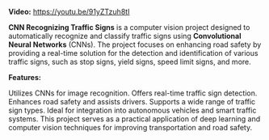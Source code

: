 **Video:** https://youtu.be/91yZTzuh8tI

**CNN Recognizing Traffic Signs** is a computer vision project designed to automatically recognize and classify traffic signs using **Convolutional Neural Networks** (CNNs). The project focuses on enhancing road safety by providing a real-time solution for the detection and identification of various traffic signs, such as stop signs, yield signs, speed limit signs, and more.

**Features:**

Utilizes CNNs for image recognition.
Offers real-time traffic sign detection.
Enhances road safety and assists drivers.
Supports a wide range of traffic sign types.
Ideal for integration into autonomous vehicles and smart traffic systems.
This project serves as a practical application of deep learning and computer vision techniques for improving transportation and road safety.
